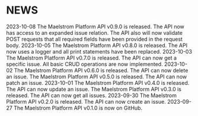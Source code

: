# NEWS

2023-10-08  The Maelstrom Platform API v0.9.0 is released. The API
	        now has access to an expanded issue relation. The API
			also will now validate POST requests that all required
			fields have been provided in the request body.
2023-10-05  The Maelstrom Platform API v0.8.0 is released. The API
	        now uses a logger and all print statements have been
			replaced.
2023-10-03  The Maelstrom Platform API v0.7.0 is released. The API
	        can now get a specific issue. All basic CRUD operations
			are now implemented.
2023-10-02  The Maelstrom Platform API v0.6.0 is released. The API
	        can now delete an issue.
	        The Maelstrom Platform API v0.5.0 is released. The API
	        can now patch an issue.
2023-10-01	The Maelstrom Platform API v0.4.0 is released. The API
			can now update an issue.
			The Maelstrom Platform API v0.3.0 is released. The API
	        can now get all issues.
2023-09-30  The Maelstrom Platform API v0.2.0 is released. The API
	        can now create an issue.
2023-09-27  The Maelstrom Platform API v0.1.0 is now on GitHub.
